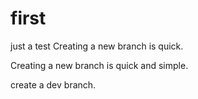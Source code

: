 # first
just a test
Creating a new branch is quick.

Creating a new branch is quick and simple.

create a dev branch.


